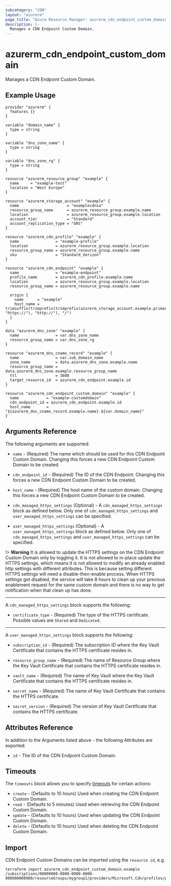 ```yaml
---
subcategory: "CDN"
layout: "azurerm"
page_title: "Azure Resource Manager: azurerm_cdn_endpoint_custom_domain"
description: |-
  Manages a CDN Endpoint Custom Domain.
---
```


# azurerm_cdn_endpoint_custom_domain

Manages a CDN Endpoint Custom Domain.

## Example Usage

```hcl
provider "azurerm" {
  features {}
}

variable "domain_name" {
  type = string
}

variable "dns_zone_name" {
  type = string
}

variable "dns_zone_rg" {
  type = string
}

resource "azurerm_resource_group" "example" {
  name     = "example-test"
  location = "West Europe"
}

resource "azurerm_storage_account" "example" {
  name                     = "examplecdnsa"
  resource_group_name      = azurerm_resource_group.example.name
  location                 = azurerm_resource_group.example.location
  account_tier             = "Standard"
  account_replication_type = "GRS"
}

resource "azurerm_cdn_profile" "example" {
  name                = "example-profile"
  location            = azurerm_resource_group.example.location
  resource_group_name = azurerm_resource_group.example.name
  sku                 = "Standard_Verizon"
}

resource "azurerm_cdn_endpoint" "example" {
  name                = "example-endpoint"
  profile_name        = azurerm_cdn_profile.example.name
  location            = azurerm_resource_group.example.location
  resource_group_name = azurerm_resource_group.example.name

  origin {
    name      = "example"
    host_name = trimsuffix(trimprefix(trimprefix(azurerm_storage_account.example.primary_blob_endpoint, "https://"), "http://"), "/")
  }
}

data "azurerm_dns_zone" "example" {
  name                = var.dns_zone_name
  resource_group_name = var.dns_zone_rg
}

resource "azurerm_dns_cname_record" "example" {
  name                = var.sub_domain_name
  zone_name           = data.azurerm_dns_zone.example.name
  resource_group_name = data.azurerm_dns_zone.example.resource_group_name
  ttl                 = 3600
  target_resource_id  = azurerm_cdn_endpoint.example.id
}

resource "azurerm_cdn_endpoint_custom_domain" "example" {
  name            = "example-customdomain"
  cdn_endpoint_id = azurerm_cdn_endpoint.example.id
  host_name       = "${azurerm_dns_cname_record.example.name}.${var.domain_name}"
}
```

## Arguments Reference

The following arguments are supported:

* `name` - (Required) The name which should be used for this CDN Endpoint Custom Domain. Changing this forces a new CDN Endpoint Custom Domain to be created.

* `cdn_endpoint_id` - (Required) The ID of the CDN Endpoint. Changing this forces a new CDN Endpoint Custom Domain to be created.

* `host_name` - (Required) The host name of the custom domain. Changing this forces a new CDN Endpoint Custom Domain to be created.

* `cdn_managed_https_settings` (Optional) - A `cdn_managed_https_settings` block as defined below. Only one of `cdn_managed_https_settings` and `user_managed_https_settings` can be specified.

* `user_managed_https_settings` (Optional) - A `user_managed_https_settings` block as defined below. Only one of `cdn_managed_https_settings` and `user_managed_https_settings` can be specified.

!> **Warning** It is allowed to update the HTTPS settings on the CDN Endpoint Custom Domain only by toggling it. It is not allowed to in-place update the HTTPS settings, which means it is not allowed to modify an already enabled http settings with different attributes. This is because setting different HTTPS settings will need a disable-then-enable process. When HTTPS settings got disabled, the service will take 8 hours to clean up your previous enablement request for the same custom domain and there is no way to get notification when that clean up has done.

---

A `cdn_managed_https_settings` block supports the following:

* `certificate_type` - (Required) The type of the HTTPS certificate. Possible values are `Shared` and `Dedicated`.

---

A `user_managed_https_settings` block supports the following:

* `subscription_id` - (Required) The subscription ID where the Key Vault Certificate that contains the HTTPS certificate resides in.

* `resource_group_name` - (Required) The name of Resource Group where the Key Vault Certificate that contains the HTTPS certificate resides in.

* `vault_name` - (Required) The name of Key Vault where the Key Vault Certificate that contains the HTTPS certificate resides in.

* `secret_name` - (Required) The name of Key Vault Certificate that contains the HTTPS certificate.

* `secret_version` - (Required) The version of Key Vault Certificate that contains the HTTPS certificate.

## Attributes Reference

In addition to the Arguments listed above - the following Attributes are exported:

* `id` - The ID of the CDN Endpoint Custom Domain.

## Timeouts

The `timeouts` block allows you to specify [timeouts](https://www.terraform.io/docs/configuration/resources.html#timeouts) for certain actions:

* `create` - (Defaults to 10 hours) Used when creating the CDN Endpoint Custom Domain.
* `read` - (Defaults to 5 minutes) Used when retrieving the CDN Endpoint Custom Domain.
* `update` - (Defaults to 10 hours) Used when updating the CDN Endpoint Custom Domain.
* `delete` - (Defaults to 10 hours) Used when deleting the CDN Endpoint Custom Domain.

## Import

CDN Endpoint Custom Domains can be imported using the `resource id`, e.g.

```shell
terraform import azurerm_cdn_endpoint_custom_domain.example /subscriptions/00000000-0000-0000-0000-000000000000/resourceGroups/mygroup1/providers/Microsoft.Cdn/profiles/profile1/endpoints/endpoint1/customdomains/domain1
```
